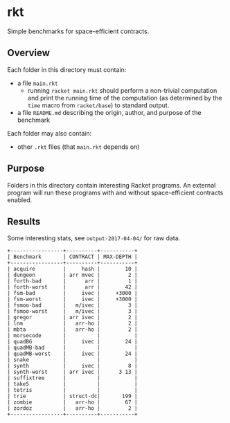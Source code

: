rkt
===

Simple benchmarks for space-efficient contracts.


## Overview

Each folder in this directory must contain:
- a file `main.rkt`
  - running `racket main.rkt` should perform a non-trivial computation
    and print the running time of the computation (as determined by the `time`
    macro from `racket/base`) to standard output.
- a file `README.md` describing the origin, author, and purpose of the benchmark

Each folder may also contain:
- other `.rkt` files (that `main.rkt` depends on)

## Purpose

Folders in this directory contain interesting Racket programs.
An external program will run these programs with and without space-efficient
 contracts enabled.


## Results

Some interesting stats, see `output-2017-04-04/` for raw data.

```
+-----------------+----------+-----------+
| Benchmark       | CONTRACT | MAX-DEPTH |
+-----------------+----------+-----------+
| acquire         |     hash |        10 |
| dungeon         | arr mvec |         2 |
| forth-bad       |      arr |         1 |
| forth-worst     |      arr |        42 |
| fsm-bad         |     ivec |     +3000 |
| fsm-worst       |     ivec |     +3000 |
| fsmoo-bad       |   m/ivec |         3 |
| fsmoo-worst     |   m/ivec |         3 |
| gregor          | arr ivec |         2 |
| lnm             |   arr-ho |         2 |
| mbta            |   arr-ho |         2 |
| morsecode       |          |           |
| quadBG          |     ivec |        24 |
| quadMB-bad      |          |           |
| quadMB-worst    |     ivec |        24 |
| snake           |          |           |
| synth           |     ivec |         8 |
| synth-worst     | arr ivec |      3 13 |
| suffixtree      |          |           |
| take5           |          |           |
| tetris          |          |           |
| trie            | struct-dc|       199 |
| zombie          |   arr-ho |        67 |
| zordoz          |   arr-ho |         2 |
+-----------------+----------+-----------+
```
